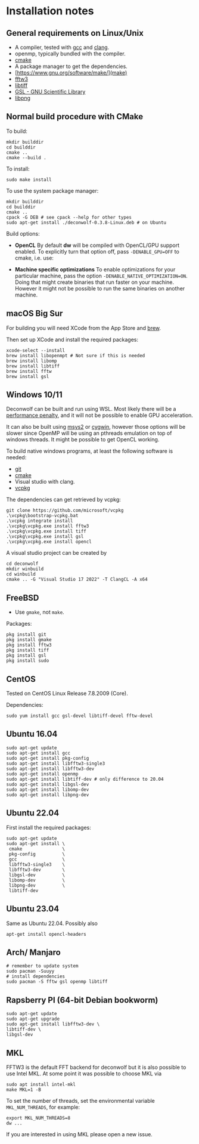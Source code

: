 # Installation notes

## General requirements on Linux/Unix

- A compiler, tested with [gcc](https://gcc.gnu.org/) and
  [clang](https://clang.llvm.org/).
- openmp, typically bundled with the compiler.
- [cmake](https://cmake.org/)
- A package manager to get the dependencies.
- [https://www.gnu.org/software/make/](make)
- [fftw3](https://www.fftw.org/)
- [libtiff](https://libtiff.gitlab.io/libtiff/)
- [GSL - GNU Scientific Library](https://www.gnu.org/software/gsl/)
- [libpng](http://libpng.org/pub/png/libpng.html)

## Normal build procedure with CMake

To build:

``` shell
mkdir builddir
cd builddir
cmake ..
cmake --build .
```

To install:

``` shell
sudo make install
```

To use the system package manager:

``` shell
mkdir builddir
cd builddir
cmake ..
cpack -G DEB # see cpack --help for other types
sudo apt-get install ./deconwolf-0.3.8-Linux.deb # on Ubuntu
```

Build options:

 - **OpenCL** By default **dw** will be compiled with OpenCL/GPU
 support enabled. To explicitly turn that option off, pass
 `-DENABLE_GPU=OFF` to cmake, i.e. use:

 - **Machine specific optimizations** To enable optimizations for your
 particular machine, pass the option
 `-DENABLE_NATIVE_OPTIMIZATION=ON`. Doing that might create binaries
 that run faster on your machine. However it might not be possible to
 run the same binaries on another machine.


## macOS Big Sur

For building you will need XCode from the App Store and [brew](https://brew.sh/).

Then set up XCode and install the required packages:
``` shell
xcode-select --install
brew install libopenmpt # Not sure if this is needed
brew install libomp
brew install libtiff
brew install fftw
brew install gsl
```

## Windows 10/11
Deconwolf can be built and run using WSL. Most likely there will be a [performance
penalty](https://www.phoronix.com/scan.php?page=article&item=wsl-wsl2-tr3970x&num=1), and it will not be possible to enable GPU acceleration.

It can also be built using [msys2](https://www.msys2.org/) or
[cygwin](https://www.cygwin.com/), however those options will be
slower since OpenMP will be using an pthreads emulation on top of
windows threads. It might be possible to get OpenCL working.

To build native windows programs, at least the following software is
needed:

- [git](https://git-scm.com/download)
- [cmake](https://cmake.org/download/)
- Visual studio with clang.
- [vcpkg](https://github.com/microsoft/vcpkg?tab=readme-ov-file#quick-start-windows)

The dependencies can get retrieved by vcpkg:
``` shell
git clone https://github.com/microsoft/vcpkg
.\vcpkg\bootstrap-vcpkg.bat
.\vcpkg integrate install
.\vcpkg\vcpkg.exe install fftw3
.\vcpkg\vcpkg.exe install tiff
.\vcpkg\vcpkg.exe install gsl
.\vcpkg\vcpkg.exe install opencl
```

A visual studio project can be created by

``` shell
cd deconwolf
mkdir winbuild
cd winbuild
cmake .. -G "Visual Studio 17 2022" -T ClangCL -A x64
```

## FreeBSD
- Use `gmake`, not `make`.

Packages:
``` shell
pkg install git
pkg install gmake
pkg install fftw3
pkg install tiff
pkg install gsl
pkg install sudo
```

## CentOS
Tested on CentOS Linux Release 7.8.2009 (Core).

Dependencies:
``` shell
sudo yum install gcc gsl-devel libtiff-devel fftw-devel
```

## Ubuntu 16.04
``` shell
sudo apt-get update
sudo apt-get install gcc
sudo apt-get install pkg-config
sudo apt-get install libfftw3-single3
sudo apt-get install libfftw3-dev
sudo apt-get install openmp
sudo apt-get install libtiff-dev # only difference to 20.04
sudo apt-get install libgsl-dev
sudo apt-get install libomp-dev
sudo apt-get install libpng-dev
```

## Ubuntu 22.04

First install the required packages:

``` shell
sudo apt-get update
sudo apt-get install \
 cmake               \
 pkg-config          \
 gcc                 \
 libfftw3-single3    \
 libfftw3-dev        \
 libgsl-dev          \
 libomp-dev          \
 libpng-dev          \
 libtiff-dev
```


## Ubuntu 23.04
Same as Ubuntu 22.04. Possibly also

``` shell
apt-get install opencl-headers
```

## Arch/ Manjaro

``` shell
# remember to update system
sudo pacman -Suuyy
# install dependencies
sudo pacman -S fftw gsl openmp libtiff
```

## Rapsberry PI (64-bit Debian bookworm)
``` shell
sudo apt-get update
sudo apt-get upgrade
sudo apt-get install libfftw3-dev \
libtiff-dev \
libgsl-dev
```

## MKL
FFTW3 is the default FFT backend for deconwolf but it is also possible to use
Intel MKL. At some point it was possible to choose MKL via

``` shel
sudo apt install intel-mkl
make MKL=1 -B
```

To set the number of threads, set the environmental variable
`MKL_NUM_THREADS`, for example:
``` shell
export MKL_NUM_THREADS=8
dw ...
```
If you are interested in using MKL please open a new issue.
